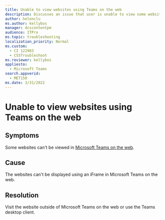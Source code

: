 ```yaml
---
title: Unable to view websites using Teams on the web
description: Discusses an issue that user is unable to view some websites using Teams on the web.
author: helenclu
ms.author: kellybos
manager: dcscontentpm
audience: ITPro
ms.topic: troubleshooting
localization_priority: Normal
ms.custom: 
  - CI 122983
  - CSSTroubleshoot
ms.reviewer: kellybos
appliesto: 
  - Microsoft Teams
search.appverid: 
  - MET150
ms.date: 3/31/2022
---
```


# Unable to view websites using Teams on the web

## Symptoms

Some websites can't be viewed in [Microsoft Teams on the web](https://teams.microsoft.com/).

## Cause

The websites can't be displayed using an iFrame in Microsoft Teams on the web.

## Resolution

Visit the website outside of Microsoft Teams on the web or use the Teams desktop client.

